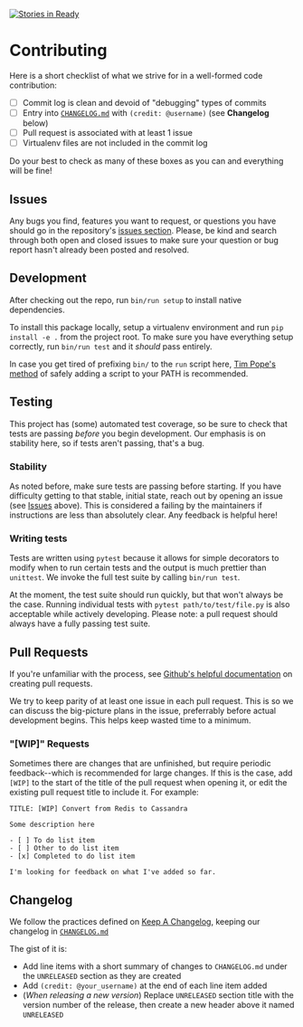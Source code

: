 [![Stories in Ready](https://badge.waffle.io/TranscribersOfReddit/ToR_Archivist.png?label=ready&title=Ready)](http://waffle.io/TranscribersOfReddit/ToR_Archivist)

# Contributing

Here is a short checklist of what we strive for in a well-formed code contribution:

- [ ] Commit log is clean and devoid of "debugging" types of commits
- [ ] Entry into [`CHANGELOG.md`](/CHANGELOG.md) with `(credit: @username)` (see **Changelog** below)
- [ ] Pull request is associated with at least 1 issue
- [ ] Virtualenv files are not included in the commit log

Do your best to check as many of these boxes as you can and everything will be fine!

## Issues

Any bugs you find, features you want to request, or questions you have should go in the
repository's [issues section](https://github.com/TranscribersOfReddit/ToR_Archivist/issues).
Please, be kind and search through both open and closed issues to make sure your question
or bug report hasn't already been posted and resolved.

## Development

After checking out the repo, run `bin/run setup` to install native dependencies.

To install this package locally, setup a virtualenv environment and run `pip install -e .`
from the project root. To make sure you have everything setup correctly, run `bin/run test`
and it _should_ pass entirely.

In case you get tired of prefixing `bin/` to the `run` script here, [Tim Pope's method](https://twitter.com/tpope/status/165631968996900865)
of safely adding a script to your PATH is recommended.

## Testing

This project has (some) automated test coverage, so be sure to check that tests are passing
_before_ you begin development. Our emphasis is on stability here, so if tests aren't passing,
that's a bug.

### Stability

As noted before, make sure tests are passing before starting. If you have difficulty getting
to that stable, initial state, reach out by opening an issue (see [Issues](#Issues) above).
This is considered a failing by the maintainers if instructions are less than absolutely
clear. Any feedback is helpful here!

### Writing tests

Tests are written using `pytest` because it allows for simple decorators to modify when to
run certain tests and the output is much prettier than `unittest`. We invoke the full test
suite by calling `bin/run test`.

At the moment, the test suite should run quickly, but that won't always be the case. Running
individual tests with `pytest path/to/test/file.py` is also acceptable while actively
developing. Please note: a pull request should always have a fully passing test suite.

## Pull Requests

If you're unfamiliar with the process, see [Github's helpful documentation](https://help.github.com/articles/about-pull-requests/)
on creating pull requests.

We try to keep parity of at least one issue in each pull request. This is so we can discuss the
big-picture plans in the issue, preferrably before actual development begins. This helps keep
wasted time to a minimum.

### "[WIP]" Requests

Sometimes there are changes that are unfinished, but require periodic feedback--which is recommended
for large changes. If this is the case, add `[WIP]` to the start of the title of the pull request
when opening it, or edit the existing pull request title to include it. For example:

```
TITLE: [WIP] Convert from Redis to Cassandra

Some description here

- [ ] To do list item
- [ ] Other to do list item
- [x] Completed to do list item

I'm looking for feedback on what I've added so far.
```

## Changelog

We follow the practices defined on [Keep A Changelog](http://keepachangelog.com), keeping our
changelog in [`CHANGELOG.md`](/CHANGELOG.md)

The gist of it is:

- Add line items with a short summary of changes to `CHANGELOG.md` under the `UNRELEASED` section as they are created
- Add `(credit: @your_username)` at the end of each line item added
- (_When releasing a new version_) Replace `UNRELEASED` section title with the version number of the release, then create a new header above it named `UNRELEASED`

